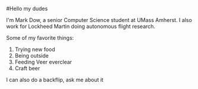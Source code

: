 #Hello my dudes

I'm Mark Dow, a senior Computer Science student at UMass Amherst. I also work for Lockheed Martin doing autonomous flight research.


Some of my favorite things:

1. Trying new food
2. Being outside
3. Feeding Veer everclear 
4. Craft beer


I can also do a backflip, ask me about it 



